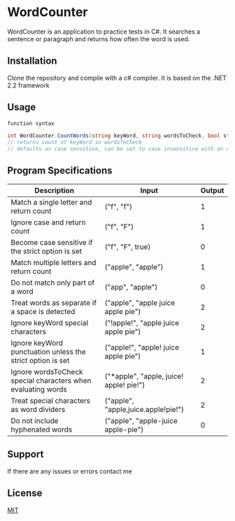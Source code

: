 ﻿# WordCounter

WordCounter is an application to practice tests in C#.
It searches a sentence or paragraph and returns how often the word is used.

## Installation

Clone the repository and compile with a c# compiler.
It is based on the .NET 2.2 framework

## Usage

```C#
function syntax

int WordCounter.CountWords(string keyWord, string wordsToCheck, bool strict = false);
// returns count of keyWord in wordsToCheck
// defaults as case sensitive, can be set to case insensitive with an optional arguement
```

## Program Specifications 
|Description|Input|Output|
|-|-|-|
|Match a single letter and return count|("f", "f")|1|
|Ignore case and return count|("f", "F")|1|
|Become case sensitive if the strict option is set|("f", "F", true)|0|
|Match multiple letters and return count|("apple", "apple")|1|
|Do not match only part of a word|("app", "apple")|0|
|Treat words as separate if a space is detected|("apple", "apple juice apple pie")|2|
|Ignore keyWord special characters|("!apple!", "apple juice apple pie")|2|
|Ignore keyWord punctuation unless the strict option is set|("apple!", "apple! juice apple pie")|1|
|Ignore wordsToCheck special characters when evaluating words|("*apple", "apple, juice! apple! pie!")|2|
|Treat special characters as word dividers |("apple", "apple,juice.apple!pie!")|2|
|Do not include hyphenated words|("apple", "apple-juice apple-pie")|0|


## Support
If there are any issues or errors contact me

## License
[MIT](https://choosealicense.com/licenses/mit/)
